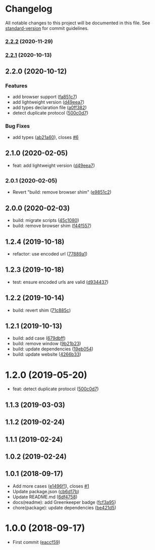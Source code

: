 # Changelog

All notable changes to this project will be documented in this file. See [standard-version](https://github.com/conventional-changelog/standard-version) for commit guidelines.

### [2.2.2](https://github.com/Kikobeats/is-url-http/compare/v2.2.1...v2.2.2) (2020-11-29)

### [2.2.1](https://github.com/Kikobeats/is-url-http/compare/v2.2.0...v2.2.1) (2020-10-13)

## 2.2.0 (2020-10-12)


### Features

* add browser support ([fa851c7](https://github.com/Kikobeats/is-url-http/commit/fa851c7a55de07fa2d710d4685fa83f4f830276d))
* add lightweight version ([d49eea7](https://github.com/Kikobeats/is-url-http/commit/d49eea7512531e98f31f832322a5e64bed8a758d))
* add types declaration file ([a0ff382](https://github.com/Kikobeats/is-url-http/commit/a0ff382c71e129ff7fd3485c6c690f2e390d74ed))
* detect duplicate protocol ([500c0d7](https://github.com/Kikobeats/is-url-http/commit/500c0d7999a0e0242ac3784ecd49046cf5c519cb))


### Bug Fixes

* add types ([ab21a60](https://github.com/Kikobeats/is-url-http/commit/ab21a6081c23eacc2f7eed38bd409ba3d8c6dd5a)), closes [#6](https://github.com/Kikobeats/is-url-http/issues/6)

## 2.1.0 (2020-02-05)

* feat: add lightweight version ([d49eea7](https://github.com/Kikobeats/is-url-http/commit/d49eea7))



## <small>2.0.1 (2020-02-05)</small>

* Revert "build: remove browser shim" ([e9851c2](https://github.com/Kikobeats/is-url-http/commit/e9851c2))



## 2.0.0 (2020-02-03)

* build: migrate scripts ([45c1080](https://github.com/Kikobeats/is-url-http/commit/45c1080))
* build: remove browser shim ([f44f557](https://github.com/Kikobeats/is-url-http/commit/f44f557))



<a name="1.2.4"></a>
## 1.2.4 (2019-10-18)

* refactor: use encoded url ([77889a1](https://github.com/Kikobeats/is-url-http/commit/77889a1))



<a name="1.2.3"></a>
## 1.2.3 (2019-10-18)

* test: ensure encoded urls are valid ([d934437](https://github.com/Kikobeats/is-url-http/commit/d934437))



<a name="1.2.2"></a>
## 1.2.2 (2019-10-14)

* build: revert shim ([71c885c](https://github.com/Kikobeats/is-url-http/commit/71c885c))



<a name="1.2.1"></a>
## 1.2.1 (2019-10-13)

* build: add case ([679dbff](https://github.com/Kikobeats/is-url-http/commit/679dbff))
* build: remove window ([9b21b23](https://github.com/Kikobeats/is-url-http/commit/9b21b23))
* build: update dependencies ([19eb054](https://github.com/Kikobeats/is-url-http/commit/19eb054))
* build: update website ([4266b33](https://github.com/Kikobeats/is-url-http/commit/4266b33))



<a name="1.2.0"></a>
# 1.2.0 (2019-05-20)

* feat: detect duplicate protocol ([500c0d7](https://github.com/Kikobeats/is-url-http/commit/500c0d7))



<a name="1.1.3"></a>
## 1.1.3 (2019-03-03)




<a name="1.1.2"></a>
## 1.1.2 (2019-02-24)




<a name="1.1.1"></a>
## 1.1.1 (2019-02-24)




<a name="1.0.2"></a>
## 1.0.2 (2019-02-24)




<a name="1.0.1"></a>
## 1.0.1 (2018-09-17)

* Add more cases ([e1496f1](https://github.com/Kikobeats/is-url-http/commit/e1496f1)), closes [#1](https://github.com/Kikobeats/is-url-http/issues/1)
* Update package.json ([cb6d17b](https://github.com/Kikobeats/is-url-http/commit/cb6d17b))
* Update README.md ([6df4758](https://github.com/Kikobeats/is-url-http/commit/6df4758))
* docs(readme): add Greenkeeper badge ([fcf3a95](https://github.com/Kikobeats/is-url-http/commit/fcf3a95))
* chore(package): update dependencies ([be421d5](https://github.com/Kikobeats/is-url-http/commit/be421d5))



<a name="1.0.0"></a>
# 1.0.0 (2018-09-17)

* First commit ([eaccf59](https://github.com/Kikobeats/is-url-http/commit/eaccf59))
